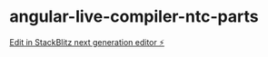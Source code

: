 # angular-live-compiler-ntc-parts

[Edit in StackBlitz next generation editor ⚡️](https://stackblitz.com/~/github.com/francisalfanta/angular-live-compiler-ntc-parts)